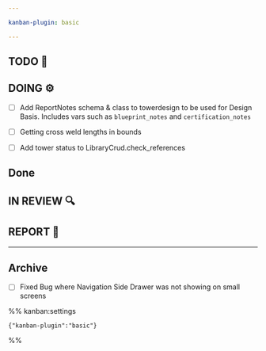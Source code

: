 ```yaml
---

kanban-plugin: basic

---
```


## TODO 💭



## DOING ⚙️

- [ ] Add ReportNotes schema & class to towerdesign to be used for Design Basis. Includes vars such as `blueprint_notes` and `certification_notes`
- [ ] Getting cross weld lengths in bounds
- [ ] Add tower status to LibraryCrud.check_references


## Done



## IN REVIEW 🔍



## REPORT 📎



***

## Archive

- [ ] Fixed Bug where Navigation Side Drawer was not showing on small screens

%% kanban:settings
```
{"kanban-plugin":"basic"}
```
%%